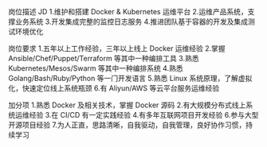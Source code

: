 岗位描述 JD
1.维护和搭建 Docker & Kubernetes 运维平台
2.运维产品系统，⽀撑业务系统
3.开发集成完整的监控⽇志服务
4.推进团队基于容器的开发及集成测试环境优化

岗位要求
1.五年以上⼯作经验，三年以上线上 Docker 运维经验
2.掌握 Ansible/Chef/Puppet/Terraform 等其中⼀种编排⼯具
3.熟悉 Kubernetes/Mesos/Swarm 等其中⼀种编排系统
4.熟悉 Golang/Bash/Ruby/Python 等⼀⻔开发语⾔
5.熟悉 Linux 系统原理，了解虚拟化，快速定位线上系统瓶颈
6.有 Aliyun/AWS 等云平台服务运维经验

加分项
1.熟悉 Docker 及相关技术，掌握 Docker 源码
2.有⼤规模分布式线上系统运维经验
3.在 CI/CD 有⼀定实践经验
4.有多年互联⽹项⽬开发经验
6.参与⼤型开源项⽬经验
7.为⼈正直，思路清晰，⾃我驱动，⾃我管理，良好协作习惯，持续学习